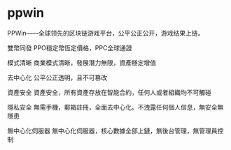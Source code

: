 # ppwin
PPWin——全球领先的区块链游戏平台，公平公正公开，游戏结果上链。

雙幣同發
PPO穩定幣恆定價格，PPC全球通證

模式清晰
商業模式清晰，發展潛力無限，資產穩定增值

去中心化
公平公正透明，且不可篡改

資產安全
資產安全，所有資產存放在智能合約，任何人或者組織均不可觸碰

隱私安全
無需手機，郵箱註冊，全面去中心化。不洩露任何個人信息，無安全無隱患

無中心化伺服器
無中心化伺服器，核心數據全部上鏈，無後台管理，無管理員控制

